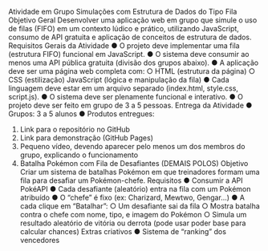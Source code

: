 Atividade em Grupo
Simulações com Estrutura de Dados do Tipo Fila
Objetivo Geral
Desenvolver uma aplicação web em grupo que simule o uso de filas (FIFO) em um contexto
lúdico e prático, utilizando JavaScript, consumo de API gratuita e aplicação de conceitos
de estrutura de dados.
Requisitos Gerais da Atividade
● O projeto deve implementar uma fila (estrutura FIFO) funcional em JavaScript.
● O sistema deve consumir ao menos uma API pública gratuita (divisão dos grupos
abaixo).
● A aplicação deve ser uma página web completa com:
○ HTML (estrutura da página)
○ CSS (estilização)
JavaScript (lógica e manipulação da fila)
● Cada linguagem deve estar em um arquivo separado (index.html, style.css,
script.js).
● O sistema deve ser plenamente funcional e interativo.
● O projeto deve ser feito em grupo de 3 a 5 pessoas.
Entrega da Atividade
● Grupos: 3 a 5 alunos
● Produtos entregues:
1. Link para o repositório no GitHub
2. Link para demonstração (GitHub Pages)
3. Pequeno vídeo, devendo aparecer pelo menos um dos membros do grupo,
explicando o funcionamento
4. Batalha Pokémon com Fila de Desafiantes (DEMAIS
POLOS)
Objetivo
Criar um sistema de batalhas Pokémon em que treinadores formam uma fila para desafiar
um Pokémon-chefe.
Requisitos
● Consumir a API PokéAPI
● Cada desafiante (aleatório) entra na fila com um Pokémon atribuído
● O “chefe” é fixo (ex: Charizard, Mewtwo, Gengar...)
● A cada clique em “Batalhar”:
○ Um desafiante sai da fila
○ Mostra batalha contra o chefe com nome, tipo, e imagem do Pokémon
○ Simula um resultado aleatório de vitória ou derrota (pode usar poder base
para calcular chances)
Extras criativos
● Sistema de “ranking” dos vencedores
